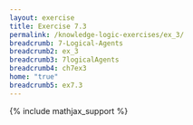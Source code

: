 ```yaml
---
layout: exercise
title: Exercise 7.3
permalink: /knowledge-logic-exercises/ex_3/
breadcrumb: 7-Logical-Agents
breadcrumb2: ex_3
breadcrumb3: 7logicalAgents
breadcrumb4: ch7ex3
home: "true"
breadcrumb5: ex7.3
---
```


{% include mathjax_support %}


